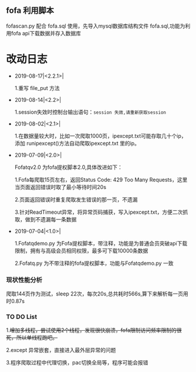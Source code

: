 ## fofa 利用脚本

fofascan.py 配合 fofa.sql 使用，先导入mysql数据库结构文件 fofa.sql,功能为利用fofa api下载数据并存入数据库


# **改动日志**

* 2019-08-17|<2.2.1>| 

	1.重写 file_put 方法 


* 2019-08-14|<2.2>| 

	1.session失效时控制台输出语句：```session 失效,请重新获取session```


* 2019-08-02|<2.1>| 

	1.在数据量较大时，比如一次爬取1000页，ipexcept.txt可能存取几十个ip，添加 runipexcept()方法自动爬取ipexcept.txt 里的ip。

* 2019-07-09|<2.0>| 

	Fofatqv2.0 为fofa提权脚本2.0,具体改进如下：

	1.Fofa每爬取15页左右，返回Status Code: 429 Too Many Requests，这里当页面返回错误时取了最小等待时间20s

	2.页面返回错误时重复爬取发生错误的那一页，不遗漏

	3.针对ReadTimeout异常，将异常页码捕获，写入ipexcept.txt，方便二次抓取，做到不遗漏每一条数据

* 2019-07-04|<1.0>| 

	1.Fofatqdemo.py 为Fofa提权脚本，带注释，功能是为普通会员突破api下载限制，拥有与高级会员相同权限，最多可下载10000条数据
	
	2.Fofatq.py 为不带注释的fofa提权脚本，功能与Fofatqdemo.py 一致

### 现状性能分析

爬取144页作为测试，sleep 22次，每次20s,总共耗时566s,算下来解析每一页用时0.87s

### TO DO List

1.~~增加多线程，尝试使用2个线程，发现很快崩溃，fofa限制访问频率限制的很死，所以单线程跑吧。~~

2.except 异常嵌套，直接进入最外层异常的问题

3.程序爬取过程中代理切换，pac切换全局等，程序可能会报错
